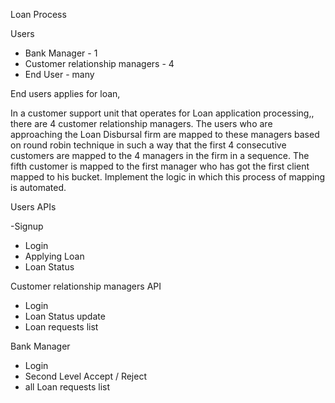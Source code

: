 Loan Process

Users
- Bank Manager - 1
- Customer relationship managers - 4
- End User - many

End users applies for loan,

In a customer support unit that operates for Loan application processing,, there are 4 customer relationship managers.
The users who are approaching the Loan Disbursal firm are mapped to these managers based on round robin technique in such a way that the first 4 consecutive customers are mapped to the 4 managers in the firm in a sequence. The fifth customer is mapped to the first manager who has got the first client mapped to his bucket.
Implement the logic in which this process of mapping is automated.

Users APIs

-Signup
- Login
- Applying Loan
- Loan Status

Customer relationship managers API
- Login
- Loan Status update
- Loan requests list

Bank Manager
- Login
- Second Level Accept / Reject
- all Loan requests list
